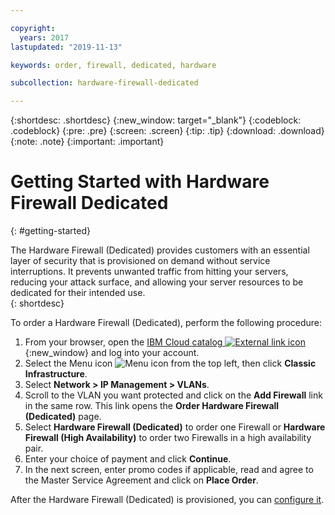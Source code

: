 ```yaml
---

copyright:
  years: 2017
lastupdated: "2019-11-13"

keywords: order, firewall, dedicated, hardware

subcollection: hardware-firewall-dedicated

---
```


{:shortdesc: .shortdesc}
{:new_window: target="_blank"}
{:codeblock: .codeblock}
{:pre: .pre}
{:screen: .screen}
{:tip: .tip}
{:download: .download}
{:note: .note}
{:important: .important}

# Getting Started with Hardware Firewall Dedicated
{: #getting-started}

The Hardware Firewall (Dedicated) provides customers with an essential layer of security that is provisioned on demand without service interruptions. It prevents unwanted traffic from hitting your servers, reducing your attack surface, and allowing your server resources to be dedicated for their intended use.  
{: shortdesc}

To order a Hardware Firewall (Dedicated), perform the following procedure:

1. From your browser, open the [IBM Cloud catalog ![External link icon](../../icons/launch-glyph.svg "External link icon")](https://cloud.ibm.com){:new_window} and log into your account.
2. Select the Menu icon ![Menu icon](../../icons/icon_hamburger.svg) from the top left, then click **Classic Infrastructure**.
3. Select **Network > IP Management > VLANs**.
4. Scroll to the VLAN you want protected and click on the **Add Firewall** link in the same row. This link opens the **Order Hardware Firewall (Dedicated)** page.
5. Select **Hardware Firewall (Dedicated)** to order one Firewall or **Hardware Firewall (High Availability)** to order two Firewalls in a high availability pair.
6. Enter your choice of payment and click **Continue**.
7. In the next screen, enter promo codes if applicable, read and agree to the Master Service Agreement and click on **Place Order**.

After the Hardware Firewall (Dedicated) is provisioned, you can [configure it](/docs/hardware-firewall-dedicated?topic=hardware-firewall-dedicated-configuring-the-hardware-firewall-dedicated-).
